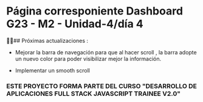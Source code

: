 # Página corresponiente Dashboard G23 - M2 - Unidad-4/día 4

 🌸🌸## Próximas actualizaciones :

- Mejorar la barra de navegación para que al hacer scroll , la barra adopte un nuevo color para poder visibilizar mejor la información.

- Implementar un smooth scroll



### ESTE PROYECTO FORMA PARTE DEL CURSO "DESARROLLO DE APLICACIONES FULL STACK JAVASCRIPT TRAINEE V2.0"